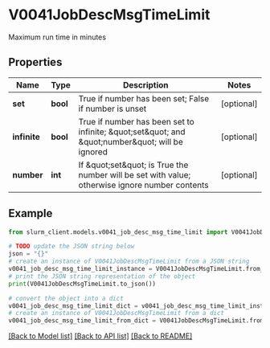# V0041JobDescMsgTimeLimit

Maximum run time in minutes

## Properties

Name | Type | Description | Notes
------------ | ------------- | ------------- | -------------
**set** | **bool** | True if number has been set; False if number is unset | [optional] 
**infinite** | **bool** | True if number has been set to infinite; \&quot;set\&quot; and \&quot;number\&quot; will be ignored | [optional] 
**number** | **int** | If \&quot;set\&quot; is True the number will be set with value; otherwise ignore number contents | [optional] 

## Example

```python
from slurm_client.models.v0041_job_desc_msg_time_limit import V0041JobDescMsgTimeLimit

# TODO update the JSON string below
json = "{}"
# create an instance of V0041JobDescMsgTimeLimit from a JSON string
v0041_job_desc_msg_time_limit_instance = V0041JobDescMsgTimeLimit.from_json(json)
# print the JSON string representation of the object
print(V0041JobDescMsgTimeLimit.to_json())

# convert the object into a dict
v0041_job_desc_msg_time_limit_dict = v0041_job_desc_msg_time_limit_instance.to_dict()
# create an instance of V0041JobDescMsgTimeLimit from a dict
v0041_job_desc_msg_time_limit_from_dict = V0041JobDescMsgTimeLimit.from_dict(v0041_job_desc_msg_time_limit_dict)
```
[[Back to Model list]](../README.md#documentation-for-models) [[Back to API list]](../README.md#documentation-for-api-endpoints) [[Back to README]](../README.md)


